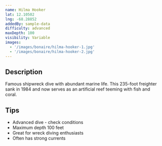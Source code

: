 ```yaml
---
name: Hilma Hooker
lat: 12.10502
lng: -68.28852
addedBy: sample-data
difficulty: advanced
maxDepth: 100
visibility: Variable
images:
  - '/images/bonaire/hilma-hooker-1.jpg'
  - '/images/bonaire/hilma-hooker-2.jpg'
---
```


## Description
Famous shipwreck dive with abundant marine life. This 235-foot freighter sank in 1984 and now serves as an artificial reef teeming with fish and coral.

## Tips
- Advanced dive - check conditions
- Maximum depth 100 feet
- Great for wreck diving enthusiasts
- Often has strong currents 